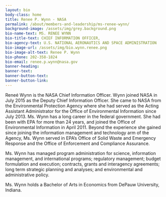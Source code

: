 ```yaml
---
layout: bio
body-class: home
title: Renee P. Wynn - NASA
permalink: /about/members-and-leadership/ms-renee-wynn/
background-image: /assets/img/grey.background.png
bio-name-text: MS. RENEE WYNN
bio-title-text: CHIEF INFORMATION OFFICER,
bio-agency-text: U.S. NATIONAL AERONAUTICS AND SPACE ADMINISTRATION
bio-image-url: /assets/img/bio.wynn.renee.png
bio-image-alt-text: Renee P. Wynn
bio-phone: 202-358-1824
bio-email: renee.p.wynn@nasa.gov
banner-heading: 
banner-text: 
banner-button-text: 
banner-button-link: 
---
```

Reneé Wynn is the NASA Chief Information Officer. Wynn joined NASA in July 2015 as the Deputy Chief Information Officer. She came to NASA from the Environmental Protection Agency where she had served as the Acting Assistant Administrator for the Office of Environmental Information since July 2013. Ms. Wynn has a long career in the federal government. She had been with EPA for more than 24 years, and joined the Office of Environmental Information in April 2011. Beyond the experience she gained since joining the information management and technology arm of the Agency, Ms. Wynn served in EPA’s Office of Solid Waste and Emergency Response and the Office of Enforcement and Compliance Assurance.

Ms. Wynn has managed program administration for science, information management, and international programs; regulatory management; budget formulation and execution; contracts, grants and interagency agreements; long term strategic planning and analyses; and environmental and administrative policy.

Ms. Wynn holds a Bachelor of Arts in Economics from DePauw University, Indiana.
